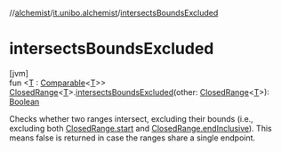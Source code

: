 //[alchemist](../../index.md)/[it.unibo.alchemist](index.md)/[intersectsBoundsExcluded](intersects-bounds-excluded.md)

# intersectsBoundsExcluded

[jvm]\
fun <[T](intersects-bounds-excluded.md) : [Comparable](https://kotlinlang.org/api/latest/jvm/stdlib/kotlin/-comparable/index.html)<[T](intersects-bounds-excluded.md)>> [ClosedRange](https://kotlinlang.org/api/latest/jvm/stdlib/kotlin.ranges/-closed-range/index.html)<[T](intersects-bounds-excluded.md)>.[intersectsBoundsExcluded](intersects-bounds-excluded.md)(other: [ClosedRange](https://kotlinlang.org/api/latest/jvm/stdlib/kotlin.ranges/-closed-range/index.html)<[T](intersects-bounds-excluded.md)>): [Boolean](https://kotlinlang.org/api/latest/jvm/stdlib/kotlin/-boolean/index.html)

Checks whether two ranges intersect, excluding their bounds (i.e., excluding both [ClosedRange.start](https://kotlinlang.org/api/latest/jvm/stdlib/kotlin.ranges/-closed-range/start.html) and [ClosedRange.endInclusive](https://kotlinlang.org/api/latest/jvm/stdlib/kotlin.ranges/-closed-range/end-inclusive.html)). This means false is returned in case the ranges share a single endpoint.
